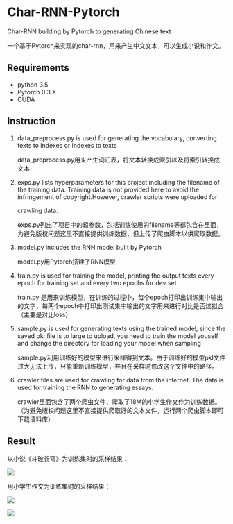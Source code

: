 # Char-RNN-Pytorch
Char-RNN building by Pytorch to generating Chinese text

一个基于Pytorch来实现的char-rnn，用来产生中文文本，可以生成小说和作文。

## Requirements
* python 3.5
* Pytorch 0.3.X
* CUDA

## Instruction
1. data_preprocess.py is used for generating the vocabulary, converting texts to indexes or indexes to texts

   data_preprocess.py用来产生词汇表，将文本转换成索引以及将索引转换成文本

2. exps.py lists hyperparameters for this project including the filename of the training data. Training data is not provided here to avoid the infringement of copyright.However, crawler scripts were uploaded for

   crawling data.

   exps.py列出了项目中的超参数，包括训练使用的filename等都包含在里面，为避免版权问题这里不直接提供训练数据，但上传了爬虫脚本以供爬取数据。

3. model.py includes the RNN model built by Pytorch

   model.py用Pytorch搭建了RNN模型

4. train.py is used for training the model, printing the output texts every epoch for training set and every two epochs for dev set

   train.py 是用来训练模型，在训练的过程中，每个epoch打印出训练集中输出的文字，每两个epoch中打印出测试集中输出的文字用来进行对比是否过拟合（主要是对比loss）

5. sample.py is used for generating texts using the trained model, since the saved pkl file is to large to upload, you need to train the model youself and change the directory for loading your model when sampling

   sample.py利用训练好的模型来进行采样得到文本。由于训练好的模型pkl文件过大无法上传，只能重新训练模型，并且在采样时修改这个文件中的路径。

6. crawler files are used for crawling for data from the internet. The data is used for training the RNN to generating essays.

   crawler里面包含了两个爬虫文件，爬取了18M的小学生作文作为训练数据。（为避免版权问题这里不直接提供爬取好的文本文件，运行两个爬虫脚本即可下载语料库）

## Result

以小说《斗破苍穹》为训练集时的采样结果：

![](./3.png)

用小学生作文为训练集时的采样结果：

![](./1.png)

![](./2.png)

